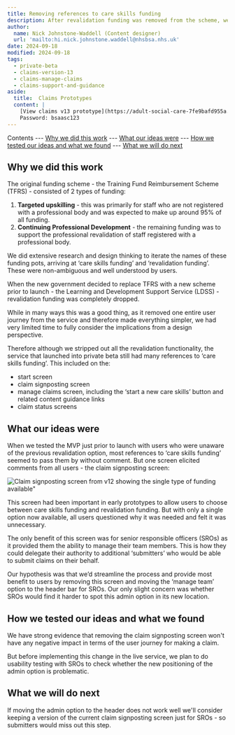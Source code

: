 ```yaml
---
title: Removing references to care skills funding
description: After revalidation funding was removed from the scheme, we no longer needed to refer to care skills funding.
author:
  name: Nick Johnstone-Waddell (Content designer)
  url: 'mailto:hi.nick.johnstone.waddell@nhsbsa.nhs.uk'
date: 2024-09-18
modified: 2024-09-18
tags:
  - private-beta
  - claims-version-13
  - claims-manage-claims
  - claims-support-and-guidance
aside:
  title:  Claims Prototypes
  content: |
    [View claims v13 prototype](https://adult-social-care-7fe9bafd955a.herokuapp.com/claims/prototypes/design/v13/) 
    Password: bsaasc123
---
```


Contents
--- [Why we did this work](#why-we-did-this-work)
--- [What our ideas were](#what-our-ideas-were)
--- [How we tested our ideas and what we found](#how-we-tested-our-ideas-and-what-we-found)
--- [What we will do next](#what-we-will-do-next)

## Why we did this work

The original funding scheme - the Training Fund Reimbursement Scheme (TFRS) - consisted of 2 types of funding:

1. **Targeted upskilling** - this was primarily for staff who are not registered with a professional body and was expected to make up around 95% of all funding.
2. **Continuing Professional Development** - the remaining funding was to support the professional revalidation of staff registered with a professional body.

We did extensive research and design thinking to iterate the names of these funding pots, arriving at ‘care skills funding’ and ‘revalidation funding’. These were non-ambiguous and well understood by users.

When the new government decided to replace TFRS with a new scheme prior to launch - the Learning and Development Support Service (LDSS) - revalidation funding was completely dropped.

While in many ways this was a good thing, as it removed one entire user journey from the service and therefore made everything simpler, we had very limited time to fully consider the implications from a design perspective.

Therefore although we stripped out all the revalidation functionality, the service that launched into private beta still had many references to ‘care skills funding’. This included on the:

* start screen
* claim signposting screen
* manage claims screen, including the ‘start a new care skills’ button and related content guidance links 
* claim status screens

## What our ideas were

When we tested the MVP just prior to launch with users who were unaware of the previous revalidation option, most references to ‘care skills funding’ seemed to pass them by without comment. But one screen elicited comments from all users - the claim signposting screen:

![Claim signposting screen from v12 showing the single type of funding available"](claim-signposting-v12.png "Claim signposting screen from v12 showing the single type of funding available")

This screen had been important in early prototypes to allow users to choose between care skills funding and revalidation funding. But with only a single option now available, all users questioned why it was needed and felt it was unnecessary.

The only benefit of this screen was for senior responsible officers (SROs) as it provided them the ability to manage their team members. This is how they could delegate their authority to additional ‘submitters’ who would be able to submit claims on their behalf.

Our hypothesis was that we’d streamline the process and provide most benefit to users by removing this screen and moving the ‘manage team’ option to the header bar for SROs. Our only slight concern was whether SROs would find it harder to spot this admin option in its new location.

## How we tested our ideas and what we found

We have strong evidence that removing the claim signposting screen won't have any negative impact in terms of the user journey for making a claim.

But before implementing this change in the live service, we plan to do usability testing with SROs to check whether the new positioning of the admin option is problematic.

## What we will do next

If moving the admin option to the header does not work well we'll consider keeping a version of the current claim signposting screen just for SROs - so submitters would miss out this step.